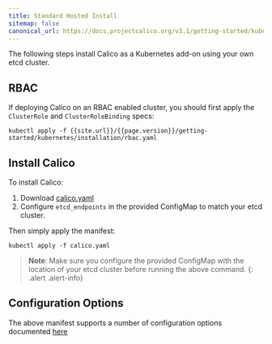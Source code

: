 ```yaml
---
title: Standard Hosted Install
sitemap: false 
canonical_url: https://docs.projectcalico.org/v3.1/getting-started/kubernetes/installation/
---
```


The following steps install Calico as a Kubernetes add-on using your own etcd cluster.

## RBAC

If deploying Calico on an RBAC enabled cluster, you should first apply the `ClusterRole` and `ClusterRoleBinding` specs:

```
kubectl apply -f {{site.url}}/{{page.version}}/getting-started/kubernetes/installation/rbac.yaml
```

## Install Calico

To install Calico:

1. Download [calico.yaml](calico.yaml)
2. Configure `etcd_endpoints` in the provided ConfigMap to match your etcd cluster.

Then simply apply the manifest:

```shell
kubectl apply -f calico.yaml
```

> **Note**: Make sure you configure the provided ConfigMap with the
> location of your etcd cluster before running the above command.
{: .alert .alert-info}


## Configuration Options

The above manifest supports a number of configuration options documented [here](index#configuration-options)
